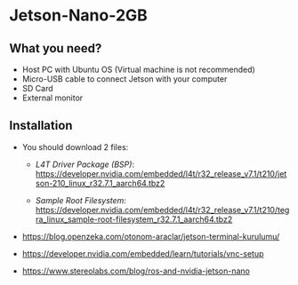 # Jetson-Nano-2GB

## What you need?
* Host PC with Ubuntu OS (Virtual machine is not recommended)
*  Micro-USB cable to connect Jetson with your computer
*  SD Card
*  External monitor

## Installation
* You should download 2 files:
  * *L4T Driver Package (BSP)*: https://developer.nvidia.com/embedded/l4t/r32_release_v7.1/t210/jetson-210_linux_r32.7.1_aarch64.tbz2
    
  * *Sample Root Filesystem*: https://developer.nvidia.com/embedded/l4t/r32_release_v7.1/t210/tegra_linux_sample-root-filesystem_r32.7.1_aarch64.tbz2
 

* https://blog.openzeka.com/otonom-araclar/jetson-terminal-kurulumu/
* https://developer.nvidia.com/embedded/learn/tutorials/vnc-setup
* https://www.stereolabs.com/blog/ros-and-nvidia-jetson-nano
